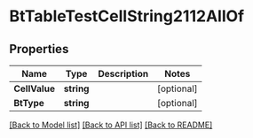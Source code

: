 # BtTableTestCellString2112AllOf

## Properties

Name | Type | Description | Notes
------------ | ------------- | ------------- | -------------
**CellValue** | **string** |  | [optional] 
**BtType** | **string** |  | [optional] 

[[Back to Model list]](../README.md#documentation-for-models) [[Back to API list]](../README.md#documentation-for-api-endpoints) [[Back to README]](../README.md)


